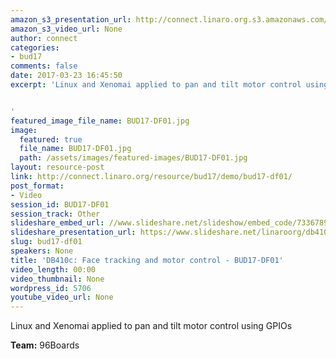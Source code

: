 ```yaml
---
amazon_s3_presentation_url: http://connect.linaro.org.s3.amazonaws.com/bud17/Presentations/BUD17-DF01.pdf
amazon_s3_video_url: None
author: connect
categories:
- bud17
comments: false
date: 2017-03-23 16:45:50
excerpt: 'Linux and Xenomai applied to pan and tilt motor control using GPIOs


'
featured_image_file_name: BUD17-DF01.jpg
image:
  featured: true
  file_name: BUD17-DF01.jpg
  path: /assets/images/featured-images/BUD17-DF01.jpg
layout: resource-post
link: http://connect.linaro.org/resource/bud17/demo/bud17-df01/
post_format:
- Video
session_id: BUD17-DF01
session_track: Other
slideshare_embed_url: //www.slideshare.net/slideshow/embed_code/73367894
slideshare_presentation_url: https://www.slideshare.net/linaroorg/db410c-face-tracking-and-motor-control
slug: bud17-df01
speakers: None
title: 'DB410c: Face tracking and motor control - BUD17-DF01'
video_length: 00:00
video_thumbnail: None
wordpress_id: 5706
youtube_video_url: None
---
```


Linux and Xenomai applied to pan and tilt motor control using GPIOs

**Team:** 96Boards